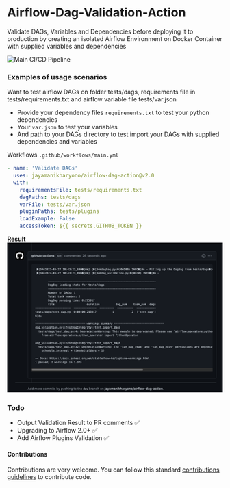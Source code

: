 # Airflow-Dag-Validation-Action

Validate DAGs, Variables and Dependencies before deploying it to production by creating an isolated Airflow Environment on Docker Container with supplied variables and dependencies

![Main CI/CD Pipeline](https://github.com/jayamanikharyono/airflow-dag-action/workflows/Main%20CI/CD%20Pipeline/badge.svg)

### Examples of usage scenarios

Want to test airflow DAGs on folder tests/dags, requirements file in tests/requirements.txt and airflow variable file tests/var.json

- Provide your dependency files `requirements.txt` to test your python dependencies
- Your `var.json` to test your variables
- And path to your DAGs directory to test import your DAGs with supplied dependencies and variables

Workflows `.github/workflows/main.yml`
```yml
- name: 'Validate DAGs'
  uses: jayamanikharyono/airflow-dag-action@v2.0
  with:
    requirementsFile: tests/requirements.txt
    dagPaths: tests/dags
    varFile: tests/var.json
    pluginPaths: tests/plugins
    loadExample: False
    accessToken: ${{ secrets.GITHUB_TOKEN }}
```
**Result**
![PR comment](images/comments_pr.png)

### Todo
- Output Validation Result to PR comments ✅
- Upgrading to Airflow 2.0+ ✅
- Add Airflow Plugins Validation ✅


#### Contributions
Contributions are very welcome. You can follow this standard [contributions guidelines](https://github.com/firstcontributions/first-contributions) to contribute code.
